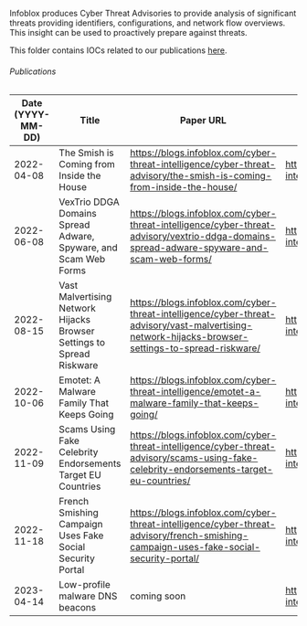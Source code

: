 Infoblox produces Cyber Threat Advisories to provide analysis of significant threats providing identifiers, configurations, and network flow overviews. This insight can be used to proactively prepare against threats.

This folder contains IOCs related to our publications [here](https://blogs.infoblox.com/category/cyber-threat-intelligence/cyber-threat-advisory/).


###### Publications
| Date (YYYY-MM-DD) | Title | Paper URL | Data File |
| ----------- | ----------- | ----------- | ----------- |
| 2022-04-08 | The Smish is Coming from Inside the House | https://blogs.infoblox.com/cyber-threat-intelligence/cyber-threat-advisory/the-smish-is-coming-from-inside-the-house/ | https://github.com/infobloxopen/threat-intelligence/blob/main/cta_indicators/smishing_cta_20220408_iocs.csv |
| 2022-06-08 | VexTrio DDGA Domains Spread Adware, Spyware, and Scam Web Forms | https://blogs.infoblox.com/cyber-threat-intelligence/cyber-threat-advisory/vextrio-ddga-domains-spread-adware-spyware-and-scam-web-forms/ | https://github.com/infobloxopen/threat-intelligence/blob/main/cta_indicators/vextrio_cta_20220606_iocs.csv |
| 2022-08-15 | Vast Malvertising Network Hijacks Browser Settings to Spread Riskware | https://blogs.infoblox.com/cyber-threat-intelligence/cyber-threat-advisory/vast-malvertising-network-hijacks-browser-settings-to-spread-riskware/ | https://github.com/infobloxopen/threat-intelligence/blob/main/cta_indicators/omnatuor_cta_20220815_iocs.csv |
| 2022-10-06 | Emotet: A Malware Family That Keeps Going | https://blogs.infoblox.com/cyber-threat-intelligence/emotet-a-malware-family-that-keeps-going/ | https://github.com/infobloxopen/threat-intelligence/blob/main/cta_indicators/emotet_cta_20221006_iocs.csv |
| 2022-11-09 | Scams Using Fake Celebrity Endorsements Target EU Countries | https://blogs.infoblox.com/cyber-threat-intelligence/cyber-threat-advisory/scams-using-fake-celebrity-endorsements-target-eu-countries/ | https://github.com/infobloxopen/threat-intelligence/blob/main/cta_indicators/metacoin_cta_20221109_iocs.csv |
2022-11-18 |  French Smishing Campaign Uses Fake Social Security Portal | https://blogs.infoblox.com/cyber-threat-intelligence/cyber-threat-advisory/french-smishing-campaign-uses-fake-social-security-portal/ | https://github.com/infobloxopen/threat-intelligence/blob/main/cta_indicators/ameli_cta_20221118_iocs.csv
2023-04-14 |  Low-profile malware DNS beacons | coming soon | https://github.com/infobloxopen/threat-intelligence/blob/main/cta_indicators/c2_beacon_20230414_iocs.csv
